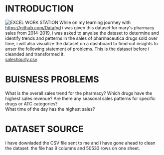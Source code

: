 # INTRODUCTION
![EXCEL WORK STATION](https://github.com/MandyOkoye/First-Report/assets/135643020/9f2465c6-7c11-4697-ad32-106344e04131)
While on my learning jourmey with https://github.com/Datafyd i was given this dataset for mary's pharmacy sales from 2014-2019, i was asked to anyalse the dataset to determine and identify trends and petterns in the sales of pharmaceutica drugs sold over time, i will also visualize the dataset on a dashboard to fimd out insights to anser the following statement of problems.
This is the dataset before i cleanded and transformed it.  
[saleshourly.csv](https://github.com/MandyOkoye/First-Report/files/12165746/saleshourly.csv)
# BUISNESS PROBLEMS
What is the overall sales trend for the pharmacy?
Which drugs have the highest sales revenue?
Are there any seasonal sales patterns for specific drugs or ATC categories?                                                                       
What time of the day has the highest sales?
# DATASET SOURCE
i have downladed the CSV file sent to me and i have gone ahead to clean the dataset.
the file has 9 columns and 50533 rows on one sheet.
